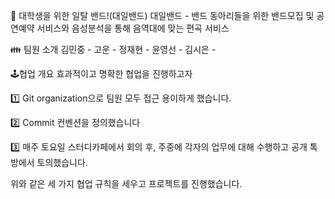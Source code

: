 🌸 대학생을 위한 일탈 밴드!(대일밴드)
대일밴드 - 밴드 동아리들을 위한 밴드모집 및 공연예약 서비스와 음성분석을 통해 음역대에 맞는 편곡 서비스

👪 팀원 소개
김민중 - 
고운 -
정재현 - 
윤영선 -
김시은 - 

🕹협업 개요
효과적이고 명확한 협업을 진행하고자

1️⃣ Git organization으로 팀원 모두 접근 용이하게 했습니다.

2️⃣ Commit 컨벤션을 정의했습니다

3️⃣ 매주 토요일 스터디카페에서 회의 후, 주중에 각자의 업무에 대해 수행하고 공개 톡방에서 토의했습니다.

위와 같은 세 가지 협업 규칙을 세우고 프로젝트를 진행했습니다.


